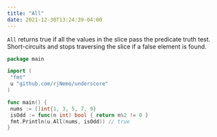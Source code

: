 ```yaml
---
title: "All"
date: 2021-12-30T13:24:39-04:00
---
```


`All` returns true if all the values in the slice pass the predicate truth test.\
Short-circuits and stops traversing the slice if a false element is found.

```go
package main

import (
 "fmt"
 u "github.com/rjNemo/underscore"
)

func main() {
 nums := []int{1, 3, 5, 7, 9}
 isOdd := func(n int) bool { return n%2 != 0 }
 fmt.Println(u.All(nums, isOdd)) // true
}
```
